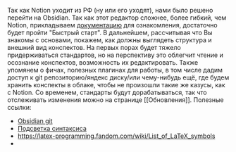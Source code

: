 Так как Notion уходит из РФ (ну или его уходят), нами было решено перейти на Obsidian. Так как этот редактор сложнее, более гибкий, чем Notion, прикладываем [документацию](https://publish.obsidian.md/help-ru/%D0%9D%D0%B0%D1%87%D0%BD%D0%B8%D1%82%D0%B5+%D0%B7%D0%B4%D0%B5%D1%81%D1%8C#%D0%91%D1%8B%D1%81%D1%82%D1%80%D1%8B%D0%B9+%D1%81%D1%82%D0%B0%D1%80%D1%82) для ознакомления, достаточно будет пройти "Быстрый старт". В дальнейшем, рассчитывая что Вы знакомы с основами, покажем, как должны выглядеть структура и внешний вид конспектов. На первых порах будет тяжело придерживаться стандартов, но на перспективу это облегчит чтение и осознание конспектов, возможность их редактировать. Также упомянем о фичах, полезных плагинах для работы, в том числе дадим доступ к git репозиторию/яндекс диску/или чему-нибудь ещё, где будем хранить конспекты в облаке, чтобы не произошли такие же казусы, как с Notion. Со временем, стандарты будут дорабатываться, так что отслеживать изменения можно на странице [[Обновления]].
Полезные ссылки:
- [Obsidian git](https://teletype.in/@xylyl/SetupObsidianSyncViaGit)
- [Подсветка синтаксиса](obsidian://show-plugin?id=mlir-syntax-highlight)
- https://latex-programming.fandom.com/wiki/List_of_LaTeX_symbols
- 